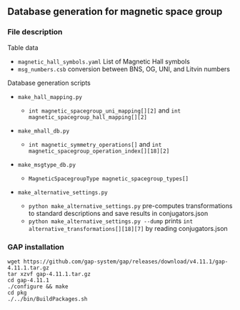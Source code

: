 ## Database generation for magnetic space group

### File description

Table data
- `magnetic_hall_symbols.yaml` List of Magnetic Hall symbols
- `msg_numbers.csb` conversion between BNS, OG, UNI, and Litvin numbers

Database generation scripts
- `make_hall_mapping.py`
  - `int magnetic_spacegroup_uni_mapping[][2]` and `int magnetic_spacegroup_hall_mapping[][2]`
- `make_mhall_db.py`
  - `int magnetic_symmetry_operations[]` and `int magnetic_spacegroup_operation_index[][18][2]`
- `make_msgtype_db.py`
  - `MagneticSpacegroupType magnetic_spacegroup_types[]`

- `make_alternative_settings.py`
  - `python make_alternative_settings.py` pre-computes transformations to standard descriptions and save results in conjugators.json
  - `python make_alternative_settings.py --dump` prints `int alternative_transformations[][18][7]` by reading conjugators.json

### GAP installation

```shell
wget https://github.com/gap-system/gap/releases/download/v4.11.1/gap-4.11.1.tar.gz
tar xzvf gap-4.11.1.tar.gz
cd gap-4.11.1
./configure && make
cd pkg
./../bin/BuildPackages.sh
```
